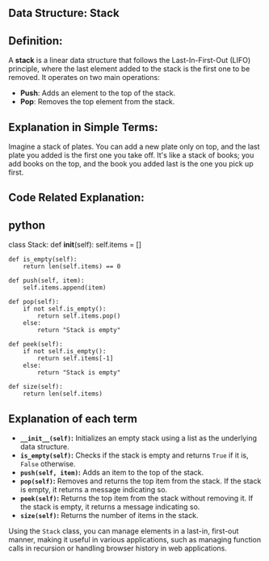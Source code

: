 ## Data Structure: Stack

## Definition:
A **stack** is a linear data structure that follows the Last-In-First-Out (LIFO) principle, where the last element added to the stack is the first one to be removed. It operates on two main operations: 
- **Push**: Adds an element to the top of the stack.
- **Pop**: Removes the top element from the stack.

## Explanation in Simple Terms:
Imagine a stack of plates. You can add a new plate only on top, and the last plate you added is the first one you take off. It's like a stack of books; you add books on the top, and the book you added last is the one you pick up first.

## Code Related Explanation:

## python
class Stack:
    def __init__(self):
        self.items = []

    def is_empty(self):
        return len(self.items) == 0

    def push(self, item):
        self.items.append(item)

    def pop(self):
        if not self.is_empty():
            return self.items.pop()
        else:
            return "Stack is empty"

    def peek(self):
        if not self.is_empty():
            return self.items[-1]
        else:
            return "Stack is empty"

    def size(self):
        return len(self.items)
## Explanation of each term

- **`__init__(self)`:** Initializes an empty stack using a list as the underlying data structure.
- **`is_empty(self)`:** Checks if the stack is empty and returns `True` if it is, `False` otherwise.
- **`push(self, item)`:** Adds an item to the top of the stack.
- **`pop(self)`:** Removes and returns the top item from the stack. If the stack is empty, it returns a message indicating so.
- **`peek(self)`:** Returns the top item from the stack without removing it. If the stack is empty, it returns a message indicating so.
- **`size(self)`:** Returns the number of items in the stack.

Using the `Stack` class, you can manage elements in a last-in, first-out manner, making it useful in various applications, such as managing function calls in recursion or handling browser history in web applications. 